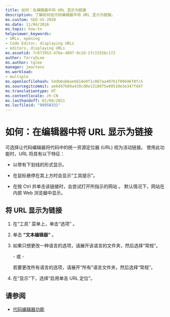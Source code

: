 ```yaml
---
title: 如何：在编辑器中将 URL 显示为链接
description: 了解如何在代码编辑器中将 URL 显示为链接。
ms.custom: SEO-VS-2020
ms.date: 11/04/2016
ms.topic: how-to
helpviewer_keywords:
- URLs, opening
- Code Editor, displaying URLs
- editors, displaying URLs
ms.assetid: 7c673953-476e-4897-9c2d-1fc15556c172
author: TerryGLee
ms.author: tglee
manager: jmartens
ms.workload:
- multiple
ms.openlocfilehash: 54db0ab6ae6614e9f1c867aa40761f09b96f0fc5
ms.sourcegitcommit: ae6d47b09a439cd0e13180f5e89510e3e347fd47
ms.translationtype: HT
ms.contentlocale: zh-CN
ms.lasthandoff: 02/08/2021
ms.locfileid: "99958331"
---
```

# <a name="how-to-display-urls-as-links-in-the-editor"></a>如何：在编辑器中将 URL 显示为链接

可选择让代码编辑器将代码中的统一资源定位器 (URL) 视为活动链接。 使用此功能时，URL 将具有以下特征：

- 以带有下划线的形式显示。

- 在鼠标悬停在其上方时会显示“工具提示”。

- 在按 Ctrl 并单击该链接时，会尝试打开所指示的网站 。 默认情况下，网站在内部 Web 浏览器中显示。

## <a name="display-urls-as-links"></a>将 URL 显示为链接

1. 在“工具”  菜单上，单击“选项” 。

2. 单击 **“文本编辑器”** 。

3. 如果只想更改一种语言的选项，请展开该语言的文件夹，然后选择“常规”。

     \- 或 -

     若要更改所有语言的选项，请展开“所有”语言文件夹，然后选择“常规”。

4. 在“显示”下，选择“启用单击 URL 定位”。

## <a name="see-also"></a>请参阅

- [代码编辑器功能](../../ide/writing-code-in-the-code-and-text-editor.md)
